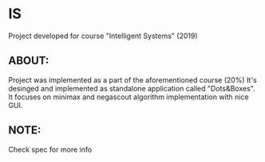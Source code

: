 # IS
Project developed for course "Intelligent Systems" (2019)
## ABOUT:
Project was implemented as a part of the aforementioned course (20%)
It's desinged and implemented as standalone application called "Dots&Boxes". It focuses on minimax and negascout algorithm implementation with nice GUI. 
## NOTE:
Check spec for more info
